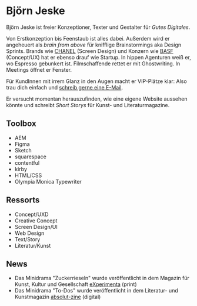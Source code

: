 # Björn Jeske

Björn Jeske ist freier Konzeptioner, Texter und Gestalter für *Gutes Digitales*.

Von Erstkonzeption bis Feenstaub ist alles dabei. Außerdem wird er angeheuert als *brain from above* für knifflige Brainstormings aka Design Sprints. Brands wie <a href="https://chanel.com">CHANEL</a> (Screen Design) und Konzern wie <a href="https://basf.com">BASF</a> (Concept/UX) hat er ebenso drauf wie Startup. In hippen Agenturen weiß er, wo Espresso gebunkert ist. Filmschaffende rettet er mit Ghostwriting. In Meetings öffnet er Fenster.

Für KundInnen mit irrem Glanz in den Augen macht er VIP-Plätze klar: Also trau dich einfach und <a href="mailto:bjjeske@gmail.com">schreib gerne eine E-Mail</a>.

Er versucht momentan herauszufinden, wie eine eigene Website aussehen könnte und schreibt *Short Storys* für Kunst- und Literaturmagazine.

## Toolbox

* AEM
* Figma
* Sketch
* squarespace
* contentful
* kirby
* HTML/CSS 
* Olympia Monica Typewriter

## Ressorts

* Concept/UXD
* Creative Concept
* Screen Design/UI
* Web Design
* Text/Story
* Literatur/Kunst

## News

* Das Minidrama "Zuckerrieseln" wurde veröffentlicht in dem Magazin für Kunst, Kultur und Gesellschaft [eXperimenta](https://experimenta.de/) (print)
* Das Minidrama "To-Dos" wurde veröffentlicht in dem Literatur- und Kunstmagazin [absolut-zine](https://www.absolut-zine.com/) (digital)
